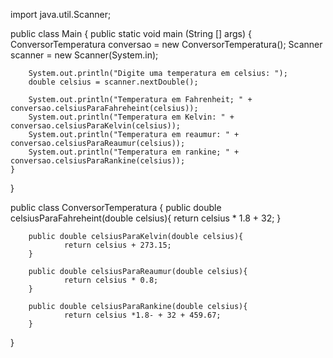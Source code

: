 import java.util.Scanner;

public class Main {
    public static void main (String [] args) {
        ConversorTemperatura conversao = new ConversorTemperatura();
        Scanner scanner = new Scanner(System.in);

        System.out.println("Digite uma temperatura em celsius: ");
        double celsius = scanner.nextDouble();

        System.out.println("Temperatura em Fahrenheit; " + conversao.celsiusParaFahreheint(celsius));
        System.out.println("Temperatura em Kelvin: " + conversao.celsiusParaKelvin(celsius));
        System.out.println("Temperatura em reaumur: " + conversao.celsiusParaReaumur(celsius));
        System.out.println("Temperatura em rankine; " + conversao.celsiusParaRankine(celsius));
    }
}

public class ConversorTemperatura {
        public double celsiusParaFahreheint(double celsius){
        return celsius * 1.8 + 32;
        }

        public double celsiusParaKelvin(double celsius){
                return celsius + 273.15;
        }

        public double celsiusParaReaumur(double celsius){
                return celsius * 0.8;
        }

        public double celsiusParaRankine(double celsius){
                return celsius *1.8- + 32 + 459.67;
        }
}
